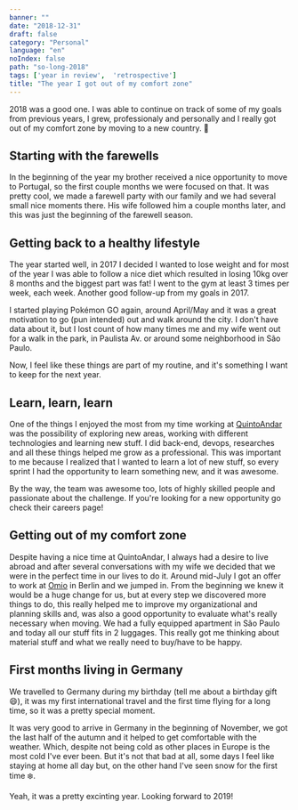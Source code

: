```yaml
---
banner: ""
date: "2018-12-31"
draft: false
category: "Personal"
language: "en"
noIndex: false
path: "so-long-2018"
tags: ['year in review',  'retrospective']
title: "The year I got out of my comfort zone"
---
```


2018 was a good one. I was able to continue on track of some of my goals from previous years, I grew,
professionaly and personally and I really got out of my comfort zone by moving to a new country. 🍻

## Starting with the farewells

In the beginning of the year my brother received a nice opportunity to move to Portugal, so the first couple
months we were focused on that. It was pretty cool, we made a farewell party with our family and we had several
small nice moments there. His wife followed him a couple months later, and this was just the beginning of the
farewell season.

## Getting back to a healthy lifestyle

The year started well, in 2017 I decided I wanted to lose weight and for most of the year I was able to follow a
nice diet which resulted in losing 10kg over 8 months and the biggest part was fat! I went to the gym at least 3
times per week, each week. Another good follow-up from my goals in 2017.

I started playing Pokémon GO again, around April/May and it was a great motivation to go (pun intended) out and
walk around the city. I don't have data about it, but I lost count of how many times me and my wife went out for a
walk in the park, in Paulista Av. or around some neighborhood in São Paulo.

Now, I feel like these things are part of my routine, and it's something I want to keep for the next year.

## Learn, learn, learn

One of the things I enjoyed the most from my time working at [QuintoAndar](https://quintoandar.com.br) was the
possibility of exploring new areas, working with different technologies and learning new stuff. I did back-end,
devops, researches and all these things helped me grow as a professional. This was important to me because I
realized that I wanted to learn a lot of new stuff, so every sprint I had the opportunity to learn something new,
and it was awesome.

By the way, the team was awesome too, lots of highly skilled people and passionate about the challenge. If you're
looking for a new opportunity go check their careers page!

## Getting out of my comfort zone

Despite having a nice time at QuintoAndar, I always had a desire to live abroad and after several conversations
with my wife we decided that we were in the perfect time in our lives to do it. Around mid-July I got an offer to
work at [Omio](https://omio.com) in Berlin and we jumped in. From the beginning we knew it would be a huge
change for us, but at every step we discovered more things to do, this really helped me to improve my organizational
and planning skills and, was also a good opportunity to evaluate what's really necessary when moving. We had a
fully equipped apartment in São Paulo and today all our stuff fits in 2 luggages. This really got me thinking
about material stuff and what we really need to buy/have to be happy.

## First months living in Germany

We travelled to Germany during my birthday (tell me about a birthday gift 😄), it was my first international
travel and the first time flying for a long time, so it was a pretty special moment.

It was very good to arrive in Germany in the beginning of November, we got the last half of the autumn and it
helped to get comfortable with the weather. Which, despite not being cold as other places in Europe is the most
cold I've ever been. But it's not that bad at all, some days I feel like staying at home all day but, on the
other hand I've seen snow for the first time ❄️.

Yeah, it was a pretty excinting year. Looking forward to 2019!
